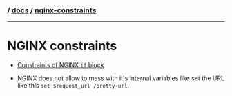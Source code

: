 ### / [docs](./../) / [nginx-constraints](./)

-----------------------------------------------------------------------------------

# NGINX constraints

* [Constraints of NGINX `if` block](contraints-of-nginx-if-block.md)

* NGINX does not allow to mess with it's internal variables like set the URL 
like this `set $request_url /pretty-url`.